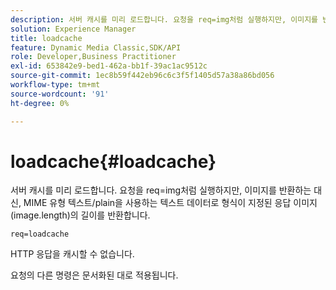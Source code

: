 ```yaml
---
description: 서버 캐시를 미리 로드합니다. 요청을 req=img처럼 실행하지만, 이미지를 반환하는 대신, MIME 유형 텍스트/plain을 사용하는 텍스트 데이터로 형식이 지정된 응답 이미지(image.length)의 길이를 반환합니다.
solution: Experience Manager
title: loadcache
feature: Dynamic Media Classic,SDK/API
role: Developer,Business Practitioner
exl-id: 653842e9-bed1-462a-bb1f-39ac1ac9512c
source-git-commit: 1ec8b59f442eb96c6c3f5f1405d57a38a86bd056
workflow-type: tm+mt
source-wordcount: '91'
ht-degree: 0%

---
```


# loadcache{#loadcache}

서버 캐시를 미리 로드합니다. 요청을 req=img처럼 실행하지만, 이미지를 반환하는 대신, MIME 유형 텍스트/plain을 사용하는 텍스트 데이터로 형식이 지정된 응답 이미지(image.length)의 길이를 반환합니다.

`req=loadcache`

HTTP 응답을 캐시할 수 없습니다.

요청의 다른 명령은 문서화된 대로 적용됩니다.
